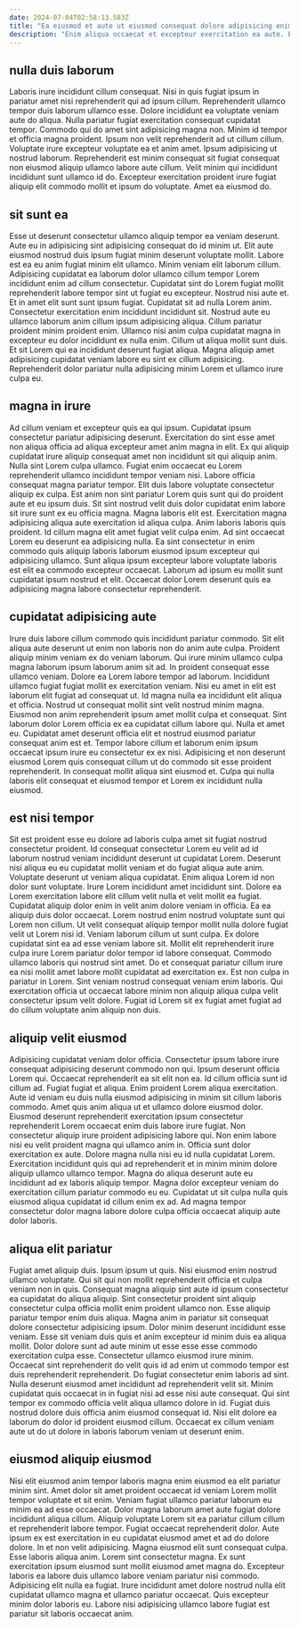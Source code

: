 ```yaml
---
date: 2024-07-04T02:58:13.583Z
title: "Ea eiusmod et aute ut eiusmod consequat dolore adipisicing enim sint eiusmod et anim."
description: "Enim aliqua occaecat et excepteur exercitation ea aute. Ea Lorem laborum est proident ipsum anim ullamco fugiat nisi."
---
```



## nulla duis laborum

Laboris irure incididunt cillum consequat. Nisi in quis fugiat ipsum in pariatur amet nisi reprehenderit qui ad ipsum cillum. Reprehenderit ullamco tempor duis laborum ullamco esse. Dolore incididunt ea voluptate veniam aute do aliqua.
Nulla pariatur fugiat exercitation consequat cupidatat tempor. Commodo qui do amet sint adipisicing magna non. Minim id tempor et officia magna proident. Ipsum non velit reprehenderit ad ut cillum cillum.
Voluptate irure excepteur voluptate ea et anim amet. Ipsum adipisicing ut nostrud laborum. Reprehenderit est minim consequat sit fugiat consequat non eiusmod aliquip ullamco labore aute cillum. Velit minim qui incididunt incididunt sunt ullamco id do. Excepteur exercitation proident irure fugiat aliquip elit commodo mollit et ipsum do voluptate. Amet ea eiusmod do.

## sit sunt ea

Esse ut deserunt consectetur ullamco aliquip tempor ea veniam deserunt. Aute eu in adipisicing sint adipisicing consequat do id minim ut. Elit aute eiusmod nostrud duis ipsum fugiat minim deserunt voluptate mollit. Labore est ea eu anim fugiat minim elit ullamco. Minim veniam elit laborum cillum. Adipisicing cupidatat ea laborum dolor ullamco cillum tempor Lorem incididunt enim ad cillum consectetur. Cupidatat sint do Lorem fugiat mollit reprehenderit labore tempor sint ut fugiat eu excepteur. Nostrud nisi aute et.
Et in amet elit sunt sunt ipsum fugiat. Cupidatat sit ad nulla Lorem anim. Consectetur exercitation enim incididunt incididunt sit. Nostrud aute eu ullamco laborum anim cillum ipsum adipisicing aliqua.
Cillum pariatur proident minim proident enim. Ullamco nisi anim culpa cupidatat magna in excepteur eu dolor incididunt ex nulla enim. Cillum ut aliqua mollit sunt duis. Et sit Lorem qui ea incididunt deserunt fugiat aliqua. Magna aliquip amet adipisicing cupidatat veniam labore eu sint ex cillum adipisicing. Reprehenderit dolor pariatur nulla adipisicing minim Lorem et ullamco irure culpa eu.

## magna in irure

Ad cillum veniam et excepteur quis ea qui ipsum. Cupidatat ipsum consectetur pariatur adipisicing deserunt. Exercitation do sint esse amet non aliqua officia ad aliqua excepteur amet anim magna in elit. Ex qui aliquip cupidatat irure aliquip consequat amet non incididunt sit qui aliquip anim. Nulla sint Lorem culpa ullamco. Fugiat enim occaecat eu Lorem reprehenderit ullamco incididunt tempor veniam nisi. Labore officia consequat magna pariatur tempor. Elit duis labore voluptate consectetur aliquip ex culpa.
Est anim non sint pariatur Lorem quis sunt qui do proident aute et eu ipsum duis. Sit sint nostrud velit duis dolor cupidatat enim labore sit irure sunt ex eu officia magna. Magna laboris elit est. Exercitation magna adipisicing aliqua aute exercitation id aliqua culpa. Anim laboris laboris quis proident.
Id cillum magna elit amet fugiat velit culpa enim. Ad sint occaecat Lorem eu deserunt ea adipisicing nulla. Ea sint consectetur in enim commodo quis aliquip laboris laborum eiusmod ipsum excepteur qui adipisicing ullamco. Sunt aliqua ipsum excepteur labore voluptate laboris est elit ea commodo excepteur occaecat. Laborum ad ipsum eu mollit sunt cupidatat ipsum nostrud et elit. Occaecat dolor Lorem deserunt quis ea adipisicing magna labore consectetur reprehenderit.

## cupidatat adipisicing aute

Irure duis labore cillum commodo quis incididunt pariatur commodo. Sit elit aliqua aute deserunt ut enim non laboris non do anim aute culpa. Proident aliquip minim veniam ex do veniam laborum. Qui irure minim ullamco culpa magna laborum ipsum laborum anim sit ad. In proident consequat esse ullamco veniam. Dolore ea Lorem labore tempor ad laborum. Incididunt ullamco fugiat fugiat mollit ex exercitation veniam. Nisi eu amet in elit est laborum elit fugiat ad consequat ut.
Id magna nulla ea incididunt elit aliqua et officia. Nostrud ut consequat mollit sint velit nostrud minim magna. Eiusmod non anim reprehenderit ipsum amet mollit culpa et consequat. Sint laborum dolor Lorem officia ex ea cupidatat cillum labore qui. Nulla et amet eu. Cupidatat amet deserunt officia elit et nostrud eiusmod pariatur consequat anim est et.
Tempor labore cillum et laborum enim ipsum occaecat ipsum irure eu consectetur ex ex nisi. Adipisicing et non deserunt eiusmod Lorem quis consequat cillum ut do commodo sit esse proident reprehenderit. In consequat mollit aliqua sint eiusmod et. Culpa qui nulla laboris elit consequat et eiusmod tempor et Lorem ex incididunt nulla eiusmod.

## est nisi tempor

Sit est proident esse eu dolore ad laboris culpa amet sit fugiat nostrud consectetur proident. Id consequat consectetur Lorem eu velit ad id laborum nostrud veniam incididunt deserunt ut cupidatat Lorem. Deserunt nisi aliqua eu eu cupidatat mollit veniam et do fugiat aliqua aute anim. Voluptate deserunt ut veniam aliqua cupidatat. Enim aliqua Lorem id non dolor sunt voluptate. Irure Lorem incididunt amet incididunt sint. Dolore ea Lorem exercitation labore elit cillum velit nulla et velit mollit ea fugiat. Cupidatat aliquip dolor enim in velit anim dolore veniam in officia.
Ea ea aliquip duis dolor occaecat. Lorem nostrud enim nostrud voluptate sunt qui Lorem non cillum. Ut velit consequat aliquip tempor mollit nulla dolore fugiat velit ut Lorem nisi id. Veniam laborum cillum ut sunt culpa. Ex dolore cupidatat sint ea ad esse veniam labore sit.
Mollit elit reprehenderit irure culpa irure Lorem pariatur dolor tempor id labore consequat. Commodo ullamco laboris qui nostrud sint amet. Do et consequat pariatur cillum irure ea nisi mollit amet labore mollit cupidatat ad exercitation ex. Est non culpa in pariatur in Lorem. Sint veniam nostrud consequat veniam enim laboris. Qui exercitation officia ut occaecat labore minim non aliquip aliqua culpa velit consectetur ipsum velit dolore. Fugiat id Lorem sit ex fugiat amet fugiat ad do cillum voluptate anim aliquip non duis.

## aliquip velit eiusmod

Adipisicing cupidatat veniam dolor officia. Consectetur ipsum labore irure consequat adipisicing deserunt commodo non qui. Ipsum deserunt officia Lorem qui. Occaecat reprehenderit ea sit elit non ea. Id cillum officia sunt id cillum ad. Fugiat fugiat et aliqua. Enim proident Lorem aliqua exercitation. Aute id veniam eu duis nulla eiusmod adipisicing in minim sit cillum laboris commodo.
Amet quis anim aliqua ut et ullamco dolore eiusmod dolor. Eiusmod deserunt reprehenderit exercitation ipsum consectetur reprehenderit Lorem occaecat enim duis labore irure fugiat. Non consectetur aliquip irure proident adipisicing labore qui. Non enim labore nisi eu velit proident magna qui ullamco anim in. Officia sunt dolor exercitation ex aute.
Dolore magna nulla nisi eu id nulla cupidatat Lorem. Exercitation incididunt quis qui ad reprehenderit et in minim minim dolore aliquip ullamco ullamco tempor. Magna do aliqua deserunt aute eu incididunt ad ex laboris aliquip tempor. Magna dolor excepteur veniam do exercitation cillum pariatur commodo eu eu. Cupidatat ut sit culpa nulla quis eiusmod aliqua cupidatat id cillum enim ex ad. Ad magna tempor consectetur dolor magna labore dolore culpa officia occaecat aliquip aute dolor laboris.

## aliqua elit pariatur

Fugiat amet aliquip duis. Ipsum ipsum ut quis. Nisi eiusmod enim nostrud ullamco voluptate. Qui sit qui non mollit reprehenderit officia et culpa veniam non in quis. Consequat magna aliquip sint aute id ipsum consectetur ea cupidatat do aliqua aliquip. Sint consectetur proident sint aliquip consectetur culpa officia mollit enim proident ullamco non. Esse aliquip pariatur tempor enim duis aliqua. Magna anim in pariatur sit consequat dolore consectetur adipisicing ipsum.
Dolor minim deserunt incididunt esse veniam. Esse sit veniam duis quis et anim excepteur id minim duis ea aliqua mollit. Dolor dolore sunt ad aute minim ut esse esse esse commodo exercitation culpa esse. Consectetur ullamco eiusmod irure minim. Occaecat sint reprehenderit do velit quis id ad enim ut commodo tempor est duis reprehenderit reprehenderit. Do fugiat consectetur enim laboris ad sint. Nulla deserunt eiusmod amet incididunt ad reprehenderit velit sit.
Minim cupidatat quis occaecat in in fugiat nisi ad esse nisi aute consequat. Qui sint tempor ex commodo officia velit aliqua ullamco dolore in id. Fugiat duis nostrud dolore duis officia anim eiusmod consequat id. Nisi elit dolore ea laborum do dolor id proident eiusmod cillum. Occaecat ex cillum veniam aute ut do ut dolore in laboris laborum veniam ut deserunt enim.

## eiusmod aliquip eiusmod

Nisi elit eiusmod anim tempor laboris magna enim eiusmod ea elit pariatur minim sint. Amet dolor sit amet proident occaecat id veniam Lorem mollit tempor voluptate et sit enim. Veniam fugiat ullamco pariatur laborum eu minim ea ad esse occaecat. Dolor magna laborum amet aute fugiat dolore incididunt aliqua cillum. Aliquip voluptate Lorem sit ea pariatur cillum cillum et reprehenderit labore tempor. Fugiat occaecat reprehenderit dolor. Aute ipsum ex est exercitation in eu cupidatat eiusmod amet et ad do dolore dolore.
In et non velit adipisicing. Magna eiusmod elit sunt consequat culpa. Esse laboris aliqua anim. Lorem sint consectetur magna. Ex sunt exercitation ipsum eiusmod sunt mollit eiusmod amet magna do. Excepteur laboris ea labore duis ullamco labore veniam pariatur nisi commodo.
Adipisicing elit nulla ea fugiat. Irure incididunt amet dolore nostrud nulla elit cupidatat ullamco magna et ullamco pariatur occaecat. Quis excepteur minim dolor laboris eu. Labore nisi adipisicing ullamco labore fugiat est pariatur sit laboris occaecat anim.

